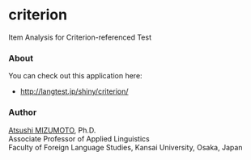 criterion
===

Item Analysis for Criterion-referenced Test


### About
You can check out this application here:
- http://langtest.jp/shiny/criterion/

### Author
[Atsushi MIZUMOTO](http://mizumot.com/ "mizumot.com"), Ph.D.   
Associate Professor of Applied Linguistics  
Faculty of Foreign Language Studies, Kansai University, Osaka, Japan